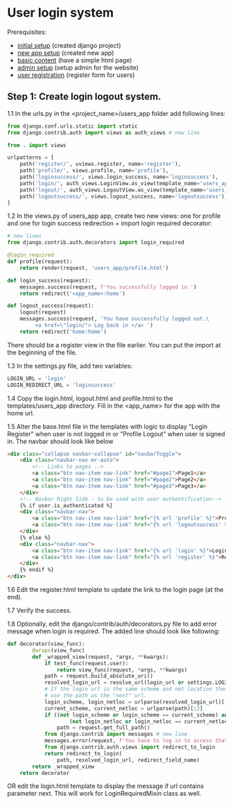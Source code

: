 # User login system

Prerequisites: 

- [initial setup](../../initial_setup/) (created django project)
- [new app setup](../new_app_setup/) (created new app)
- [basic content](../basic_content/) (have a simple html page)
- [admin setup](../admin_setup/) (setup admin for the website)
- [user registration](../user_registration/) (register form for users)



## Step 1: Create login logout system.

1.1 In the urls.py in the <project_name>/users_app folder add following lines:

```python
from django.conf.urls.static import static
from django.contrib.auth import views as auth_views # new line

from . import views

urlpatterns = [
    path('register/', uviews.register, name='register'),
    path('profile/', views.profile, name='profile'),
    path('loginsuccess/', views.login_success, name='loginsuccess'),
    path('login/', auth_views.LoginView.as_view(template_name='users_app/login.html'), name='login'),
    path('logout/', auth_views.LogoutView.as_view(template_name='users_app/logout.html'), name='logout'), 
    path('logoutsuccess/', views.logout_success, name='logoutsuccess'),
]
```

1.2 In the views.py of users_app app, create two new views: one for profile and one for login success redirection + import login required decorator:

```python
# new lines
from django.contrib.auth.decorators import login_required

@login_required
def profile(request):
    return render(request, 'users_app/profile.html')

def login_success(request):
    messages.success(request, f'You successfully logged in.')
    return redirect('<app_name>:home')

def logout_success(request):
    logout(request)
    messages.success(request, 'You have successfully logged out.\
         <a href=\"login/"> Log back in </a> ')
    return redirect('home:home')

```

There should be a register view in the file earlier. You can put the import at the beginning of the file.

1.3 In the settings.py file, add two variables:


```python
LOGIN_URL = 'login'
LOGIN_REDIRECT_URL = 'loginsuccess'
```

1.4 Copy the login.html, logout.html and profile.html to the templates/users_app directory. Fill in the <app_name> for the app with the home url.

1.5 Alter the base.html file in the templates with logic to display "Login Register" when user is not logged in or "Profile Logout" when user is signed in. The navbar should look like below

```html
<div class="collapse navbar-collapse" id="navbarToggle">
    <div class="navbar-nav mr-auto">
        <!-- Links to pages -->
        <a class="btn nav-item nav-link" href="#page1">Page1</a>
        <a class="btn nav-item nav-link" href="#page2">Page2</a>
        <a class="btn nav-item nav-link" href="#page3">Page3</a>
    </div>
    <!-- Navbar Right Side - to be used with user authentification-->
    {% if user.is_authenticated %}
    <div class="navbar-nav">
        <a class="btn nav-item nav-link" href="{% url 'profile' %}">Profile</a>
        <a class="btn nav-item nav-link" href="{% url 'logoutsuccess' %}">Logout</a>
    </div>
    {% else %}
    <div class="navbar-nav">
        <a class="btn nav-item nav-link" href="{% url 'login' %}">Login</a>
        <a class="btn nav-item nav-link" href="{% url 'register' %}">Register</a>
    </div>
    {% endif %}
</div>
```

1.6 Edit the register.html template to update the link to the login page (at the end).

1.7 Verify the success.

1.8 Optionally, edit the django/contrib/auth/decorators.py file to add error message when login is required. The added line should look like following:


```python
def decorator(view_func):
        @wraps(view_func)
        def _wrapped_view(request, *args, **kwargs):
            if test_func(request.user):
                return view_func(request, *args, **kwargs)
            path = request.build_absolute_uri()
            resolved_login_url = resolve_url(login_url or settings.LOGIN_URL)
            # If the login url is the same scheme and net location then just
            # use the path as the "next" url.
            login_scheme, login_netloc = urlparse(resolved_login_url)[:2]
            current_scheme, current_netloc = urlparse(path)[:2]
            if ((not login_scheme or login_scheme == current_scheme) and
                    (not login_netloc or login_netloc == current_netloc)):
                path = request.get_full_path()
            from django.contrib import messages # new line
            messages.error(request, f'You have to log in to access that page.') # new line
            from django.contrib.auth.views import redirect_to_login
            return redirect_to_login(
                path, resolved_login_url, redirect_field_name)
        return _wrapped_view
    return decorator
```

OR edit the login.html template to display the message if url contains parameter next. This will work for LoginRequiredMixin class as well.